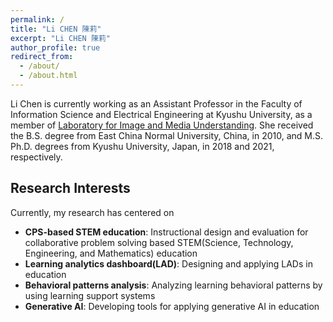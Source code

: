 ```yaml
---
permalink: /
title: "Li CHEN 陳莉"
excerpt: "Li CHEN 陳莉"
author_profile: true
redirect_from: 
  - /about/
  - /about.html
---
```


Li Chen is currently working as an Assistant Professor in the Faculty of Information Science and Electrical Engineering at Kyushu University, as a member of [Laboratory for Image and Media Understanding](https://limu.ait.kyushu-u.ac.jp). She received the B.S. degree from East China Normal University, China, in 2010, and M.S. Ph.D. degrees from Kyushu University, Japan, in 2018 and 2021, respectively. 

<h2 id='research-interests'>Research Interests</h2>

Currently, my research has centered on

* **CPS-based STEM education**: Instructional design and evaluation for collaborative problem solving based STEM(Science, Technology, Engineering, and Mathematics) education
* **Learning analytics dashboard(LAD)**: Designing and applying LADs in education
* **Behavioral patterns analysis**: Analyzing learning behavioral patterns by using learning support systems
* **Generative AI**: Developing tools for applying generative AI in education



<!--
<h2 id='publications'>Publications</h2>

<a href="https://scholar.google.com/citations?user=gQWDB8b2ooAC&hl=ja" target="_blank">
    <img src="https://img.shields.io/badge/Google%20Scholar-blue?style=social&logo=googlescholar" alt="Google Scholar">
</a>


### Peer-reviewed Journal
<ol style="list-style-type: none; padding: 0; counter-reset: list-counter;">
    <li style="counter-increment: list-counter; margin-bottom: 10px;"><b>How Students Use Learning Analytics Dashboards in Higher Education: A Learning Performance Perspective</b><br>
        <b>Chen, L.</b>, Geng, X., Lu, M., Shimada, A., and Yamada, M. (2023). <i>SAGE Open, 13</i>(3).
    </li>
    <li style="counter-increment: list-counter; margin-bottom: 10px;"><b>Learning behavioral patterns of students with varying performance in a high school mathematics course using an e-book system</b><br>
        Geng, X., <b>Chen, L.</b>, Xu, Y., Ogata, H., Shimada, A. and Yamada, M. (2024). <i>Research and Practice in Technology Enhanced Learning, 19</i>(11).
    </li>
    <li style="counter-increment: list-counter; margin-bottom: 10px;"><b>Effects of using the first principles of instruction in a content and language integrated learning class</b><br>
        Hao, H., Susono, H., Geng, X., <b>Chen, L.</b>, & Yamada, M. (2023). <i>Asian-Pacific Journal of Second and Foreign Language Education, 8</i>(2).
    </li>
    <li style="counter-increment: list-counter; margin-bottom: 10px;"><b>Exploring Factors that Influence Collaborative Problem Solving Awareness in Science Education</b><br>
        <b>Chen, L.</b>, Inoue, K., Goda, Y., Okubo, F., Taniguchi, Y., Oi, M., ... & Yamada, M. (2020). <i>Technology, Knowledge and Learning, 25</i>, 337–366.
    </li>
    <li style="counter-increment: list-counter; margin-bottom: 10px;"><b>Direction of collaborative problem solving-based STEM learning by learning analytics approach</b><br>
        <b>Chen, L.</b>, Yoshimatsu, N., Goda, Y., Okubo, F., Taniguchi, Y., Oi, M., ... & Yamada, M. (2019). <i>Research and Practice in Technology Enhanced Learning, 14</i>(1), 1–28.
    </li>
</ol>

### Book Chapter
<ol style="list-style-type: none; padding: 0;">
    <li style="margin-bottom: 10px;"><b>MAI Helper: Learning Support System for Time Management Skill Acquisition Using Learning Analytics</b><br>
        Watanabe H., <b>Chen L. </b>, Geng X., Goda Y., Shimada A., Yamada M. (2022). <i>In: Ifenthaler D., Isaías P., Sampson D.G. (eds) Orchestration of Learning Environments in the Digital World. Cognition and Exploratory Learning in the Digital Age</i>,pp.263-281. Springer, Cham. 
    </li>
    <li style="counter-increment: list-counter; margin-bottom: 10px;"><b>Learning Analytics Dashboard Supporting Metacognition</b><br>
        <b>Chen. L.</b>, Lu. M., Goda. Y., Shimada. A., Yamada. M. (2021). <i>In: Ifenthaler D., Sampson D.G., Isaías P. (eds) Balancing the Tension between Digital Technologies and Learning Sciences. Cognition and Exploratory Learning in the Digital Age</i>,pp.129-149. Springer, Cham. 
    </li><li style="counter-increment: list-counter; margin-bottom: 10px;"><b>Visualizing Studying Activities for a Learning Dashboard Supporting Meta-cognition for Students</b><br>
        Lu. M., <b>Chen. L.</b>, Goda. Y., Shimada. A., Yamada. M. (2022). <i>In: Streitz N., Konomi S. (eds) Distributed, Ambient and Pervasive Interactions. HCII 2020. Vol. 12203</i>,pp. 569-580. Springer, Cham.
    </li>
</ol>


### Peer-reviewed Conference
<ol style="list-style-type: none; padding: 0;">
    <li style="margin-bottom: 10px;"><b>Designing Worksheet for Using ChatGPT: Towards Enhancing Information Retrieval and Judgment Skills</b><br>
        <b>Chen, L.</b> and Shimada, A. (2023). <i>Proceedings of 2023 IEEE International Conference on Teaching, Assessment, and Learning for Engineering (TALE 2023)</i>, (pp. 155–158). Auckland, New Zealand.
    </li>
    <li style="margin-bottom: 10px;"><b>Does support of learning time management influence learning behaviors and learning performance?</b><br>
        Watanabe, H., <b>Chen, L.</b>, Geng, X., Goda, Y., Shimada, A., and Yamada, M. (2023). <i>Proceedings of ED-MEDIA 2023</i>, Association for the Advancement of Computing in Education (AACE). 939-948.
    </li>
    <li style="margin-bottom: 10px;"><b>Using a Visualization System to Enhance Students’ Online Learning Participation Based on Learning Behaviors and Social Presence</b><br>
        Xu, Y., <b>Chen, L.</b>, Geng, X., Taniguchi, Y., Goda, Y., Shimada, A., and Yamada, M. (2021). <i>Proceedings of 2021 IEEE International Conference on Teaching, Assessment, and Learning for Engineering (TALE 2021)</i>, (pp. 399–404). Wuhan, China (online).
    </li>
    <li style="margin-bottom: 10px;"><b>Learning Analytics of the Relationships among Knowledge Constructions, Self-regulated Learning, and Learning Performance</b><br>
        Hao, H., Geng, X., <b>Chen, L.</b>, Shimada, A., and Yamada, M. (2021). <i>Proceedings of 2021 IEEE International Conference on Teaching, Assessment, and Learning for Engineering (TALE 2021)</i>, (pp. 290–297). Wuhan, China (online).
    </li>
    <li style="margin-bottom: 10px;"><b>Development of Time Management Skill Support System Utilizing Learning Analytics</b><br>
        Watanabe, H., <b>Chen, L.</b>, Shimada, A., and Yamada, M. (2021). <i>Companion Proceedings of 11th International Conference on Learning Analytics & Knowledge (LAK21)</i>, (pp. 241-249).
    </li>
    <li style="margin-bottom: 10px;"><b>How to Design Collaborative Problem Solving-based STEM Lessons based on the Perspective of Learning Behaviors?</b><br>
        <b>Chen, L.</b>, Taniguchi, Y., Shimada, A., and Yamada, M. (2020). <i>Proceedings of 2020 IEEE International Conference on Teaching, Assessment, and Learning for Engineering (TALE 2020)</i>, (pp. 410–417). Takamatsu, Japan (online).
    </li>
    <li style="margin-bottom: 10px;"><b>Toward Identification of Learning Skills from Learning Analytics Approach: A Research Review</b><br>
        Watanabe, H., <b>Chen, L.</b>, Shimada, A., and Yamada, M. (2020). <i>Proceedings of 2020 IEEE International Conference on Teaching, Assessment, and Learning for Engineering (TALE 2020)</i>, (pp.836–841). Takamatsu, Japan (online).
    </li>
    <li style="margin-bottom: 10px;"><b>Factors of the use of learning analytics dashboard that affect metacognition</b><br>
        <b>Chen, L.</b>, Lu, M., Goda, Y., Shimada, A., and Yamada, M. (2020). <i>Proceedings of 17th International Conference Cognition and Exploratory Learning in Digital Age (CELDA 2020)</i>, (pp.295–302). Lisbon, Portugal (online). Best Paper Award
    </li>
    <li style="margin-bottom: 10px;"><b>Design of the Time Management Skills Acquisition System Using Learning Analytics</b><br>
        Watanabe, H., <b>Chen, L.</b>, Geng, X., Goda, Y. and Shimada, A. (2020). <i>Proceedings of 17th International Conference Cognition and Exploratory Learning in Digital Age (CELDA 2020)</i>, (pp.67–73). Lisbon, Portugal (online).
    </li>
    <li style="margin-bottom: 10px;"><b>Do different instructional styles affect students' learning on summer assignments?</b><br>
        <b>Chen, L.</b>, Xu, Y., Geng, X., Shimada, A., Ogata, H., & Yamada, M. (2020). <i>Proceedings of 20th International Conference on Advanced Learning Technologies and Technology-enhanced Learning (ICALT 2020)</i>, (pp. 158–160). Tartu, Estonia (online).
    </li>
    <li style="margin-bottom: 10px;"><b>Learning Analytics of the Relationships among Learning Behaviors, Learning Performance, and Motivation</b><br>
        Geng, X., Xu, Y., <b>Chen, L.</b>, Ogata, H., Shimada, A., and Yamada, M. (2020). <i>Proceedings of 20th International Conference on Advanced Learning Technologies and Technology-enhanced Learning (ICALT 2020)</i>, (pp. 161–163). Tartu, Estonia (online).
    </li>
    <li style="margin-bottom: 10px;"><b>Effects of In-class and Out-of-class Learning Behaviors on Learning Performance and Self-regulated Learning Awareness</b><br>
        <b>Chen, L.</b>, Goda, Y., Shimada, A., and Yamada, M. (2020). <i>Companion Proceedings of 10th International Conference on Learning Analytics & Knowledge (LAK20)</i>, (pp.5–8). FrankFurt, Germany (online).
    </li>
    <li style="margin-bottom: 10px;"><b>For Evidence-Based Class Design with Learning Analytics: A Proposal of Preliminary Practice Flow Model in High School</b><br>
        Hamada, S., Xu, Y., Geng, X., <b>Chen, L.</b>, Ogata, H., Shimada, A., and Yamada, M. (2020). <i>Companion Proceedings of 10th International Conference on Learning Analytics & Knowledge (LAK20)</i>, (pp.13–16). FrankFurt, Germany (online).
    </li>
    <li style="margin-bottom: 10px;"><b>Development of a Learning Dashboard Prototype Supporting Meta-cognition for Students</b><br>
        Lu, M., <b>Chen, L.</b>, Goda, Y., Shimada, A., and Yamada, M. (2020). <i>Companion Proceedings of 10th International Conference on Learning Analytics & Knowledge (LAK20)</i>, (pp.104–106). FrankFurt, Germany (online).
    </li>
    <li style="margin-bottom: 10px;"><b>Can the Area marked in eBook Readers Specify Learning Performance?</b><br>
        Xu, Y., Geng, X., <b>Chen, L.</b>, Hamada, S., Taniguchi, Y., Ogata, H., Shimada, A. & Yamada, M. (2020). <i>Companion Proceedings of 10th International Conference on Learning Analytics & Knowledge (LAK20)</i>, (pp.638–648), FrankFurt, Germany (online).
    </li>
    <li style="margin-bottom: 10px;"><b>Factors investigation of learning behaviors affecting learning performance and self-regulated learning</b><br>
        <b>Chen, L.</b>, Goda, Y., Shimada, A., Yamada, M. (2019). <i>Proceedings of 2019 IEEE International Conference on Teaching, Assessment, and Learning for Engineering (TALE 2019)</i>, (pp. 676–681). Yogyakarta, Indonesia.
    </li>
    <li style="margin-bottom: 10px;"><b>Design of learning analytics dashboard supporting metacognition</b><br>
        <b>Chen, L.</b>, Lu, M., Goda, Y., & Yamada, M. (2019). <i>Proceedings of 16th International Conference Cognition and Exploratory Learning in Digital Age (CELDA 2019)</i>, (pp. 175–182). Cagliari, Italy.
    </li>
    <li style="margin-bottom: 10px;"><b>Relationships between collaborative problem solving, learning performance and learning behavior in science education</b><br>
        <b>Chen, L.</b>, Uemura, H., Hao, H., Goda, Y., Okubo, F., Taniguchi, Y.,…, Yamada, M. (2018).<i>Proceedings of 2018 IEEE International Conference on Teaching, Assessment, and Learning for Engineering (TALE 2018)</i>,  (pp. 17–24). Wollongong, NSW, Australia.
    </li>
    <li style="margin-bottom: 10px;"><b>Instructional Design and Evaluation of Science Education to Improve Collaborative Problem Solving Skills</b><br>
        <b>Chen, L.</b>, Uemura, H., Goda, Y., Okubo, F., Taniguchi, Y., Oi, M., Konomi, S., Ogata, H., & Yamada, M. (2018).<i>Proceedings of Society for Information Technology & Teacher Education International Conference </i>,  (pp. 1306–1311). Washington, D.C., United States.
-->
